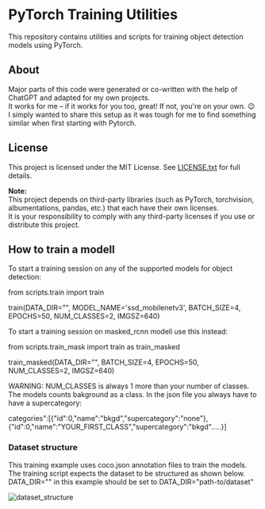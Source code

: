
# PyTorch Training Utilities

This repository contains utilities and scripts for training object detection models using PyTorch.

## About

Major parts of this code were generated or co-written with the help of ChatGPT and adapted for my own projects.  
It works for me – if it works for you too, great! If not, you're on your own. 😉 
I simply wanted to share this setup as it was tough for me to find something similar when first starting with Pytorch.

## License

This project is licensed under the MIT License. See [LICENSE.txt](./LICENSE.txt) for full details.

**Note:**  
This project depends on third-party libraries (such as PyTorch, torchvision, albumentations, pandas, etc.) that each have their own licenses.  
It is your responsibility to comply with any third-party licenses if you use or distribute this project. 



## How to train a modell

To start a training session on any of the supported models for object detection:

from scripts.train import train
  
train(DATA_DIR="", MODEL_NAME='ssd_mobilenetv3', BATCH_SIZE=4, EPOCHS=50, NUM_CLASSES=2, IMGSZ=640)

To start a training session on masked_rcnn modell use this instead:

from scripts.train_mask import train as train_masked
  
train_masked(DATA_DIR="", BATCH_SIZE=4, EPOCHS=50, NUM_CLASSES=2, IMGSZ=640)

WARNING: 
NUM_CLASSES is always 1 more than your number of classes. The models counts bakground as a class. In the json file you always have to have a supercategory:

categories":[{"id":0,"name":"bkgd","supercategory":"none"}, {"id":0,"name":"YOUR_FIRST_CLASS","supercategory":"bkgd".....}]


### Dataset structure
This training example uses coco.json annotation files to train the models. 
The training script expects the dataset to be structured as shown below. 
DATA_DIR="" in this example should be set to DATA_DIR="path-to/dataset"

![dataset_structure](https://github.com/user-attachments/assets/62ce90c6-bcc8-4412-ac90-3f4de05d7cfe)

